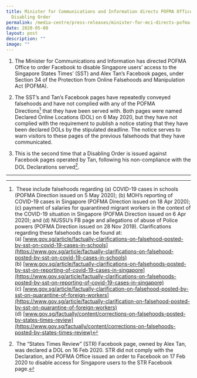 ```yaml
---
title: Minister for Communications and Information directs POFMA Office to issue
  Disabling Order
permalink: /media-centre/press-releases/minister-for-mci-directs-pofma-office-to-issue-disabling-order/
date: 2020-05-08
layout: post
description: ""
image: ""
---
```

1. The Minister for Communications and Information has directed POFMA Office to order Facebook to disable Singapore users’ access to the Singapore States Times’ (SST) and Alex Tan’s Facebook pages, under Section 34 of the Protection from Online Falsehoods and Manipulation Act (POFMA).  
  
2. The SST’s and Tan’s Facebook pages have repeatedly conveyed falsehoods and have not complied with any of the POFMA Directions[^1] that they have been served with. Both pages were named Declared Online Locations (DOL) on 6 May 2020, but they have not complied with the requirement to publish a notice stating that they have been declared DOLs by the stipulated deadline. The notice serves to warn visitors to these pages of the previous falsehoods that they have communicated.  
  
3. This is the second time that a Disabling Order is issued against Facebook pages operated by Tan, following his non-compliance with the DOL Declarations served[^2]. 


------------------------------------------------------------------------------------   
[^1]: These include falsehoods regarding (a) COVID-19 cases in schools (POFMA Direction issued on 5 May 2020); (b) MOH’s reporting of COVID-19 cases in Singapore (POFMA Direction issued on 18 Apr 2020); (c) payment of salaries for quarantined migrant workers in the context of the COVID-19 situation in Singapore (POFMA Direction issued on 6 Apr 2020); and (d) NUSSU’s FB page and allegations of abuse of Police powers (POFMA Direction issued on 28 Nov 2019). Clarifications regarding these falsehoods can be found at:  
(a) [www.gov.sg/article/factually-clarifications-on-falsehood-posted-by-sst-on-covid-19-cases-in-schools](https://www.gov.sg/article/factually-clarifications-on-falsehood-posted-by-sst-on-covid-19-cases-in-schools)  
(b) [www.gov.sg/article/factually-clarifications-on-falsehoods-posted-by-sst-on-reporting-of-covid-19-cases-in-singapore](https://www.gov.sg/article/factually-clarifications-on-falsehoods-posted-by-sst-on-reporting-of-covid-19-cases-in-singapore)  
(c) [www.gov.sg/article/factually-clarification-on-falsehood-posted-by-sst-on-quarantine-of-foreign-workers](https://www.gov.sg/article/factually-clarification-on-falsehood-posted-by-sst-on-quarantine-of-foreign-workers)  
(d) [www.gov.sg/factually/content/corrections-on-falsehoods-posted-by-states-times-review](https://www.gov.sg/factually/content/corrections-on-falsehoods-posted-by-states-times-review)  
  
[^2]: The “States Times Review” (STR) Facebook page, owned by Alex Tan, was declared a DOL on 16 Feb 2020. STR did not comply with the Declaration, and POFMA Office issued an order to Facebook on 17 Feb 2020 to disable access for Singapore users to the STR Facebook page.